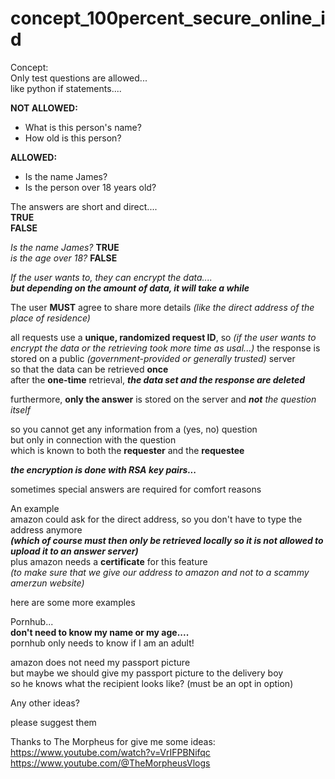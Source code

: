 # concept_100percent_secure_online_id
Concept:  
Only test questions are allowed...  
like python if statements....  

**NOT ALLOWED:**

 * What is this person's name?
 * How old is this person?

**ALLOWED:**

 * Is the name James?
 * Is the person over 18 years old?
 
 The answers are short and direct....  
**TRUE**  
**FALSE**  

 _Is the name James?_ **TRUE**  
 _is the age over 18?_ **FALSE**
 
_If the user wants to, they can encrypt the data...._  
_**but depending on the amount of data, it will take a while**_

The user **MUST** agree to share more details _(like the direct address of the place of residence)_  


all requests use a **unique, randomized request ID**, so _(if the user wants to encrypt the data or the retrieving took more time as usal...)_ the response is stored on a public _(government-provided or generally trusted)_ server   
so that the data can be retrieved **once**  
after the **one-time** retrieval, **_the data set and the response are deleted_**  

furthermore, **only the answer** is stored on the server and _**not** the question itself_  

so you cannot get any information from a (yes, no) question  
but only in connection with the question  
which is known to both the **requester** and the **requestee**

**_the encryption is done with RSA key pairs..._**  

sometimes special answers are required for comfort reasons  

An example  
amazon could ask for the direct address, so you don't have to type the address anymore  
_**(which of course must then only be retrieved locally so it is not allowed to upload it to an answer server)**_  
plus amazon needs a **certificate** for this feature  
_(to make sure that we give our address to amazon and not to a scammy amerzun website)_



here are some more examples  


Pornhub...  
**don't need to know my name or my age....**  
pornhub only needs to know if I am an adult!  


amazon does not need my passport picture  
but maybe we should give my passport picture to the delivery boy  
so he knows what the recipient looks like? (must be an opt in option)  



Any other ideas?

please suggest them  



Thanks to The Morpheus for give me some ideas:  
https://www.youtube.com/watch?v=VrIFPBNifqc  
https://www.youtube.com/@TheMorpheusVlogs

